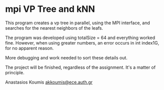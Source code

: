 # mpi VP Tree and kNN
This program creates a vp tree in parallel, using the MPI interface, and searches for the nearest neighbors of the leafs.

The program was developed using totalSize = 64 and everything worked fine. However, when using greater numbers, an error occurs in int index1G, for no apparent reason.

More debugging and work needed to sort these details out.

The project will be finished, regardless of the assignment. It's a matter of principle.

Anastasios Koumis
akkoumis@ece.auth.gr

